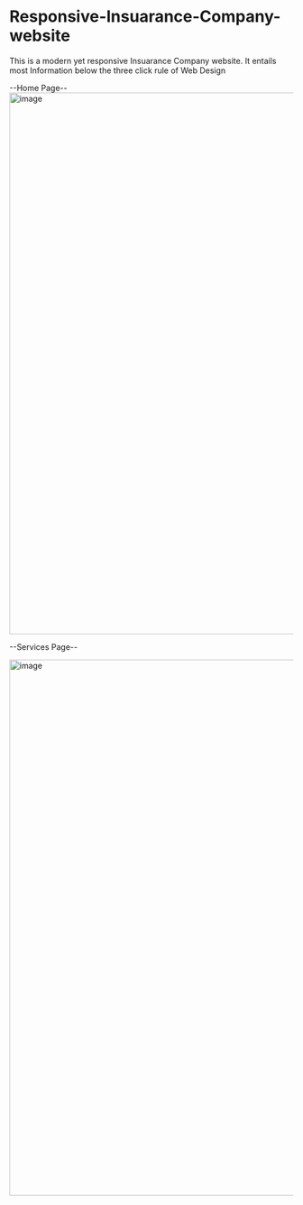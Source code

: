 # Responsive-Insuarance-Company-website
This is a modern yet responsive Insuarance Company website. It entails most Information below the three click rule of Web Design

--Home Page--
<img width="960" alt="image" src="https://user-images.githubusercontent.com/48050947/185933015-77b55fa8-e70c-4d48-b74b-0b8ffe65a8d1.png">

--Services Page--

<img width="950" alt="image" src="https://user-images.githubusercontent.com/48050947/185933170-a2c5f8bf-46a9-4218-9505-698e740e8186.png">


